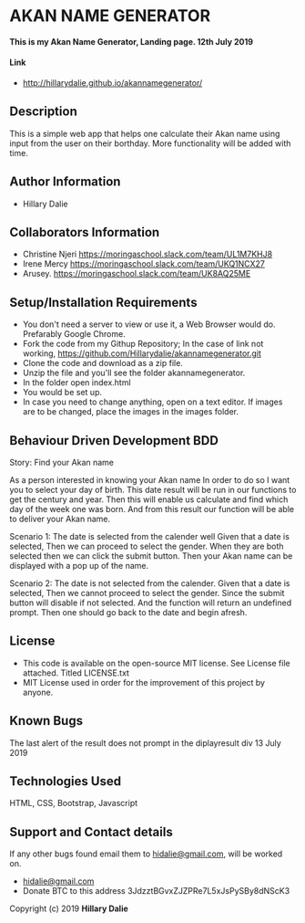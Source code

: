 # AKAN NAME GENERATOR

#### This is my Akan Name Generator, Landing page. 12th July 2019

#### Link
* http://hillarydalie.github.io/akannamegenerator/

## Description
This is a simple web app that helps one calculate their Akan name using input from the user on their borthday.
More functionality will be added with time.

## Author Information
* Hillary Dalie

## Collaborators Information
* Christine Njeri https://moringaschool.slack.com/team/UL1M7KHJ8
* Irene Mercy https://moringaschool.slack.com/team/UKQ1NCX27
* Arusey. https://moringaschool.slack.com/team/UK8AQ25ME

## Setup/Installation Requirements
* You don't need a server to view or use it, a Web Browser would do. Prefarably Google Chrome. 
* Fork the code from my Githup Repository; In the case of link not working, https://github.com/Hillarydalie/akannamegenerator.git 
* Clone the code and download as a zip file.
* Unzip the file and you'll see the folder akannamegenerator.
* In the folder open index.html 
* You would be set up.
* In case you need to change anything, open on a text editor. If images are to be changed, place the images in the images folder.

## Behaviour Driven Development BDD
Story: Find your Akan name

As a person interested in knowing your Akan name
In order to do so
I want you to select your day of birth.
This date result will be run in our functions to get the century and year.
Then this will enable us calculate and find which day of the week one was born.
And from this result our function will be able to deliver your Akan name.

Scenario 1: The date is selected from the calender well
Given that a date is selected, 
Then we can proceed to select the gender.
When they are both selected then we can click the submit button.
Then your Akan name can be displayed with a pop up of the name.

Scenario 2: The date is not selected from the calender.
Given that a date is selected, 
Then we cannot proceed to select the gender.
Since the submit button will disable if not selected.
And the function will return an undefined prompt.
Then one should go back to the date and begin afresh. 

## License
* This code is available on the open-source MIT license. See License file attached. Titled LICENSE.txt
* MIT License used in order for the improvement of this project by anyone.

## Known Bugs
The last alert of the result does not prompt in the diplayresult div 13 July 2019

## Technologies Used
HTML, CSS, Bootstrap, Javascript

## Support and Contact details
If any other bugs found email them to hidalie@gmail.com, will be worked on. 
* hidalie@gmail.com
* Donate BTC to this address 3JdzztBGvxZJZPRe7L5xJsPySBy8dNScK3 

Copyright (c) 2019 **Hillary Dalie**